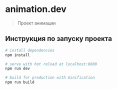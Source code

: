 # animation.dev

> Проект анимации

## Инструкция по запуску проекта

``` bash
# install dependencies
npm install

# serve with hot reload at localhost:8080
npm run dev

# build for production with minification
npm run build
```
